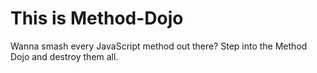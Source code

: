 # This is Method-Dojo

Wanna smash every JavaScript method out there? Step into the Method Dojo and destroy them all.
